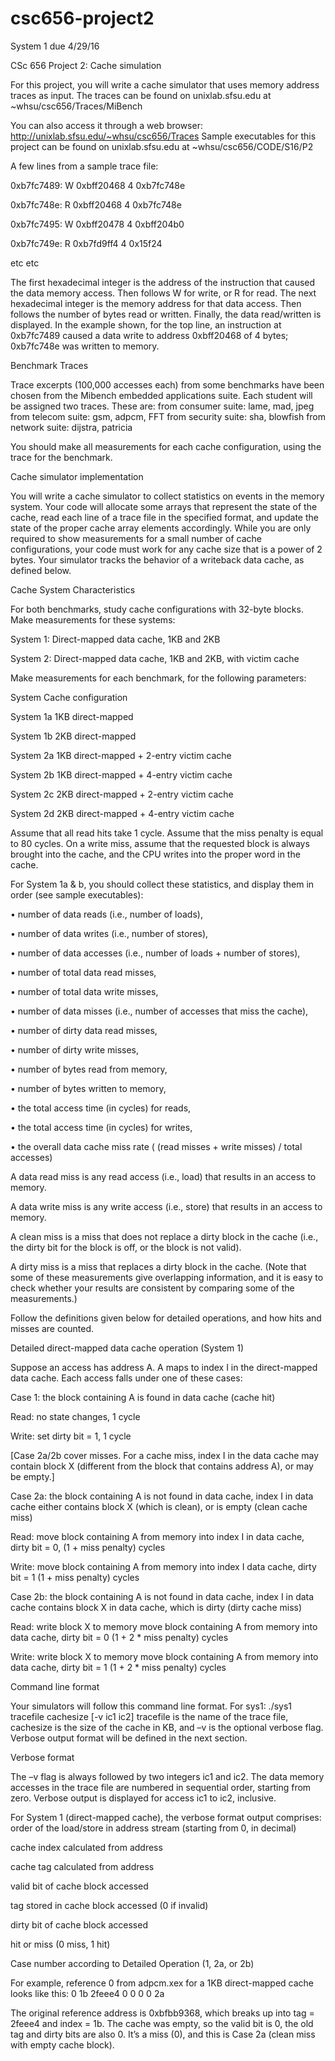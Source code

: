 # csc656-project2
System 1 due 4/29/16

CSc 656 Project 2: Cache simulation

For this project, you will write a cache simulator that uses memory address traces as
input. The traces can be found on unixlab.sfsu.edu at
~whsu/csc656/Traces/MiBench

You can also access it through a web browser:
http://unixlab.sfsu.edu/~whsu/csc656/Traces
Sample executables for this project can be found on unixlab.sfsu.edu at
~whsu/csc656/CODE/S16/P2

A few lines from a sample trace file:

0xb7fc7489: W 0xbff20468 4 0xb7fc748e

0xb7fc748e: R 0xbff20468 4 0xb7fc748e

0xb7fc7495: W 0xbff20478 4 0xbff204b0

0xb7fc749e: R 0xb7fd9ff4 4 0x15f24

etc etc

The first hexadecimal integer is the address of the instruction that caused the data
memory access. Then follows W for write, or R for read. The next hexadecimal integer is
the memory address for that data access. Then follows the number of bytes read or
written. Finally, the data read/written is displayed. In the example shown, for the top line,
an instruction at 0xb7fc7489 caused a data write to address 0xbff20468 of 4 bytes;
0xb7fc748e was written to memory.

Benchmark Traces

Trace excerpts (100,000 accesses each) from some benchmarks have been chosen from
the Mibench embedded applications suite. Each student will be assigned two traces.
These are:
from consumer suite: lame, mad, jpeg
from telecom suite: gsm, adpcm, FFT
from security suite: sha, blowfish
from network suite: dijstra, patricia

You should make all measurements for each cache configuration, using the trace for the
benchmark.

Cache simulator implementation

You will write a cache simulator to collect statistics on events in the memory system.
Your code will allocate some arrays that represent the state of the cache, read each line of
a trace file in the specified format, and update the state of the proper cache array elements
accordingly.
While you are only required to show measurements for a small number of cache
configurations, your code must work for any cache size that is a power of 2 bytes.
Your simulator tracks the behavior of a writeback data cache, as defined below.

Cache System Characteristics

For both benchmarks, study cache configurations with 32-byte blocks. Make
measurements for these systems:

System 1: Direct-mapped data cache, 1KB and 2KB

System 2: Direct-mapped data cache, 1KB and 2KB, with victim cache

Make measurements for each benchmark, for the following parameters:

System Cache configuration

System 1a 1KB direct-mapped

System 1b 2KB direct-mapped

System 2a 1KB direct-mapped + 2-entry victim cache

System 2b 1KB direct-mapped + 4-entry victim cache

System 2c 2KB direct-mapped + 2-entry victim cache

System 2d 2KB direct-mapped + 4-entry victim cache

Assume that all read hits take 1 cycle.
Assume that the miss penalty is equal to 80 cycles.
On a write miss, assume that the requested block is always brought into the cache, and the CPU
writes into the proper word in the cache.

For System 1a & b, you should collect these statistics, and display them in order (see
sample executables):

• number of data reads (i.e., number of loads),

• number of data writes (i.e., number of stores),

• number of data accesses (i.e., number of loads + number of stores),

• number of total data read misses,

• number of total data write misses,

• number of data misses (i.e., number of accesses that miss the cache),

• number of dirty data read misses,

• number of dirty write misses,

• number of bytes read from memory,

• number of bytes written to memory,

• the total access time (in cycles) for reads,

• the total access time (in cycles) for writes,

• the overall data cache miss rate ( (read misses + write misses) / total accesses)

A data read miss is any read access (i.e., load) that results in an access to memory.

A data write miss is any write access (i.e., store) that results in an access to memory.

A clean miss is a miss that does not replace a dirty block in the cache (i.e., the dirty bit
for the block is off, or the block is not valid).

A dirty miss is a miss that replaces a dirty block in the cache.
(Note that some of these measurements give overlapping information, and it is easy to
check whether your results are consistent by comparing some of the measurements.)

Follow the definitions given below for detailed operations, and how hits and misses are
counted.

Detailed direct-mapped data cache operation (System 1)

Suppose an access has address A. A maps to index I in the direct-mapped data cache.
Each access falls under one of these cases:

Case 1: the block containing A is found in data cache (cache hit)

Read: no state changes, 1 cycle

Write: set dirty bit = 1, 1 cycle

[Case 2a/2b cover misses. For a cache miss, index I in the data cache may contain block
X (different from the block that contains address A), or may be empty.]

Case 2a: the block containing A is not found in data cache, index I in data cache either
contains block X (which is clean), or is empty (clean cache miss)

Read: move block containing A from memory into index I in data cache,
dirty bit = 0, (1 + miss penalty) cycles

Write: move block containing A from memory into index I data cache, dirty bit = 1
(1 + miss penalty) cycles

Case 2b: the block containing A is not found in data cache, index I in data cache contains
block X in data cache, which is dirty (dirty cache miss)

Read: write block X to memory
move block containing A from memory into data cache, dirty bit = 0
(1 + 2 * miss penalty) cycles

Write: write block X to memory
move block containing A from memory into data cache, dirty bit = 1
(1 + 2 * miss penalty) cycles

Command line format

Your simulators will follow this command line format. For sys1:
./sys1 tracefile cachesize [-v ic1 ic2]
tracefile is the name of the trace file, cachesize is the size of the cache in KB,
and –v is the optional verbose flag. Verbose output format will be defined in the next
section.

Verbose format

The –v flag is always followed by two integers ic1 and ic2. The data memory accesses in
the trace file are numbered in sequential order, starting from zero. Verbose output is
displayed for access ic1 to ic2, inclusive.

For System 1 (direct-mapped cache), the verbose format output comprises:
order of the load/store in address stream (starting from 0, in decimal)

cache index calculated from address

cache tag calculated from address

valid bit of cache block accessed

tag stored in cache block accessed (0 if invalid)

dirty bit of cache block accessed

hit or miss (0 miss, 1 hit)

Case number according to Detailed Operation (1, 2a, or 2b)

For example, reference 0 from adpcm.xex for a 1KB direct-mapped cache looks like this:
0 1b 2feee4 0 0 0 0 2a

The original reference address is 0xbfbb9368, which breaks up into tag = 2feee4 and
index = 1b. The cache was empty, so the valid bit is 0, the old tag and dirty bits are also
0. It’s a miss (0), and this is Case 2a (clean miss with empty cache block).
